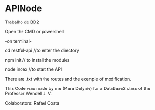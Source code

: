 # APINode
Trabalho de BD2

Open the CMD or powershell 


-on terminal-

cd restful-api //to enter the directory

npm init // to install the modules

node index  //to start the API



There are .txt with the routes and the exemple of modification.

This Code was made by me (Mara Delynie) for a DataBase2 class of the Professor Wendell J. V.

Colaborators: Rafael Costa
